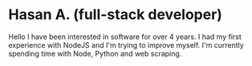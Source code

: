 #  Hasan A. (full-stack developer)
Hello I have been interested in software for over 4 years. I had my first experience with NodeJS and I'm trying to improve myself. I'm currently spending time with Node, Python and web scraping.
